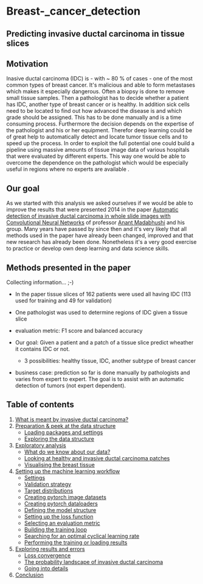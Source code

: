 # Breast-_cancer_detection
## Predicting invasive ductal carcinoma in tissue slices


## Motivation

Inasive ductal carcinoma (IDC) is - with ~ 80 % of cases - one of the most common types of breast cancer. It's malicious and able to form metastases which makes it especially dangerous. Often a biopsy is done to remove small tissue samples. Then a pathologist has to decide whether a patient has IDC, another type of breast cancer or is healthy. In addition sick cells need to be located to find out how advanced the disease is and which grade should be assigned. This has to be done manually and is a time consuming process. Furthermore the decision depends on the expertise of the pathologist and his or her equipment. Therefor deep learning could be of great help to automatically detect and locate tumor tissue cells and to speed up the process. In order to exploit the full potential one could build a pipeline using massive amounts of tissue image data of various hospitals that were evaluated by different experts. This way one would be able to overcome the dependence on the pathologist which would be especially useful in regions where no experts are available .      

## Our goal

As we started with this analysis we asked ourselves if we would be able to improve the results that were presented 2014 in the paper [Automatic detection of invasive ductal carcinoma in whole slide images with Convolutional Neural Networks](http://citeseerx.ist.psu.edu/viewdoc/download?doi=10.1.1.725.4294&rep=rep1&type=pdf) of professor [Anant Madabhushi](https://case.edu/medicine/ccir/faculty/anant-madabhushi) and his group. Many years have passed by since then and it's very likely that all methods used in the paper have already been changed, improved and that new research has already been done. Nonetheless it's a very good exercise to practice or develop own deep learning and data science skills.


## Methods presented in the paper

Collecting information... ;-)

* In the paper tissue slices of 162 patients were used all having IDC (113 used for training and 49 for validation)
* One pathologist was used to determine regions of IDC given a tissue slice 
* evaluation metric: F1 score and balanced accuracy


* Our goal: Given a patient and a patch of a tissue slice predict wheather it contains IDC or not.
    * 3 possibilities: healthy tissue, IDC, another subtype of breast cancer
* business case: prediction so far is done manually by pathologists and varies from expert to expert. The goal is to assist with an automatic detection of tumors (not expert dependent). 


## Table of contents

1. [What is meant by invasive ductal carcinoma?](#intro) 
2. [Preparation & peek at the data structure](#prep)
    * [Loading packages and settings](#setup)
    * [Exploring the data structure](#explorestructure)
3. [Exploratory analysis](#eda)
    * [What do we know about our data?](#data)
    * [Looking at healthy and invasive ductal carcinoma patches](#patches)
    * [Visualising the breast tissue](#tissue)
4. [Setting up the machine learning workflow](#workflow)
    * [Settings](#ml_settings)
    * [Validation strategy](#validation)
    * [Target distributions](#target_dists)
    * [Creating pytorch image datasets](#image_datasets)
    * [Creating pytorch dataloaders](#dataloaders)
    * [Defining the model structure](#model_structure)
    * [Setting up the loss function](#loss_eva)
    * [Selecting an evaluation metric](#e_metric)
    * [Building the training loop](#train_loop)
    * [Searching for an optimal cyclical learning rate](#lr_cycle_optima)
    * [Performing the training or loading results](#run)
5. [Exploring results and errors](#error_analysis)
    * [Loss convergence](#losses)
    * [The probability landscape of invasive ductal carcinoma](#landscape)
    * [Going into details](#details)
7. [Conclusion](#conclusion)
